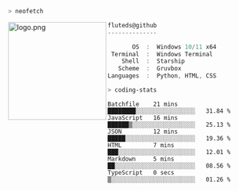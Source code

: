 ```zsh
> neofetch
```

<!--img align="left" src="https://github.com/fluteds.png" alt="logo.png" width="200"/>-->
<img align="left" src="https://external-content.duckduckgo.com/iu/?u=https%3A%2F%2F78.media.tumblr.com%2F975fca5f82161b190efdcaa05ffbd4ec%2Ftumblr_p6q6m9TJF01x3p3jmo1_500.png&f=1&nofb=1" alt="logo.png" width="200"/>

```csharp
fluteds@github
--------------

       OS  :  Windows 10/11 x64
 Terminal  :  Windows Terminal
    Shell  :  Starship
   Scheme  :  Gruvbox
Languages  :  Python, HTML, CSS
```

```zsh
> coding-stats
```

<!--START_SECTION:waka-->

```text
Batchfile    21 mins         ████████░░░░░░░░░░░░░░░░░   31.84 %
JavaScript   16 mins         ██████▒░░░░░░░░░░░░░░░░░░   25.13 %
JSON         12 mins         █████░░░░░░░░░░░░░░░░░░░░   19.36 %
HTML         7 mins          ███░░░░░░░░░░░░░░░░░░░░░░   12.01 %
Markdown     5 mins          ██░░░░░░░░░░░░░░░░░░░░░░░   08.56 %
TypeScript   0 secs          ▒░░░░░░░░░░░░░░░░░░░░░░░░   01.26 %
```

<!--END_SECTION:waka-->
